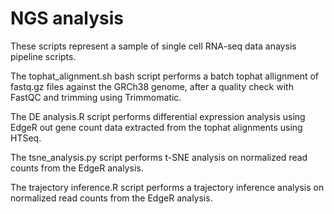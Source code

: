 # NGS analysis
These scripts represent a sample of single cell RNA-seq data anaysis pipeline scripts.

The tophat_alignment.sh bash script performs a batch tophat allignment of fastq.gz files against the GRCh38 genome, after a quality check with FastQC and trimming using Trimmomatic.

The DE analysis.R script performs differential expression analysis using EdgeR out gene count data extracted from the tophat alignments using HTSeq.

The tsne_analysis.py script performs t-SNE analysis on normalized read counts from the EdgeR analysis.

The trajectory inference.R script performs a trajectory inference analysis on normalized read counts from the EdgeR analysis.
